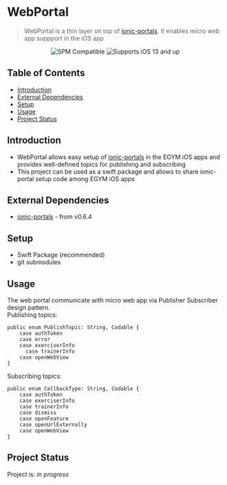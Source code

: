 # WebPortal
> WebPortal is a thin layer on top of [ionic-portals](https://github.com/ionic-team/ionic-portals-ios). It enables micro web app suppport in the iOS app

<p align="center">
  <img src="https://img.shields.io/badge/spm-Compatible-orange?style=flat-square" alt="SPM Compatible"/>
  <img src="https://img.shields.io/badge/platform-iOS%2013%2B-lightgrey?style=flat-square" alt="Supports iOS 13 and up" />
</p>

## Table of Contents
* [Introduction](#introduction)
* [External Dependencies](#external-dependencies)
* [Setup](#setup)
* [Usage](#usage)
* [Project Status](#project-status)


## Introduction
- WebPortal allows easy setup of [ionic-portals](https://github.com/ionic-team/ionic-portals-ios) in the EGYM iOS apps and provides well-defined topics for publishing and subscribing 
- This project can be used as a swift package and allows to share ionic-portal setup code among EGYM iOS apps

## External Dependencies
- [ionic-portals](https://github.com/ionic-team/ionic-portals-ios) - from v0.6.4


## Setup
- Swift Package (recommended)
- git submodules

## Usage
The web portal communicate with micro web app via Publisher Subscriber design pattern.<br>
Publishing topics:

```
public enum PublishTopic: String, Codable {
    case authToken
    case error
    case exerciserInfo
	  case trainerInfo
    case openWebView
}
```

Subscribing topics:

```
public enum CallbackType: String, Codable {
    case authToken
    case exerciserInfo
    case trainerInfo
    case dismiss
    case openFeature
    case openUrlExternally
    case openWebView
}
```


## Project Status
Project is: _in progress_ 


